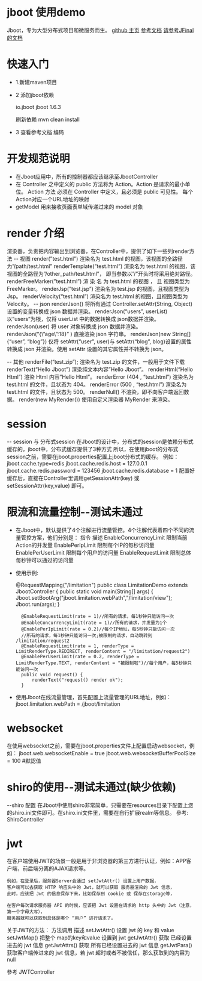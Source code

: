 # jboot 使用demo
Jboot，专为大型分布式项目和微服务而生。
[github 主页](https://github.com/java-frame/jboot/blob/master/README-ZH.md)
[参考文档](https://github.com/java-frame/jboot/blob/master/DOC.md)
[请参考JFinal的文档](http://download.jfinal.com/download/3.2/jfinal-3.2-manual.pdf)
# 快速入门
- 1.新建maven项目
- 2 添加jboot依赖

    <dependency>
        <groupId>io.jboot</groupId>
        <artifactId>jboot</artifactId>
        <version>1.6.3</version>
    </dependency>
    
    刷新依赖 mvn clean install
- 3 查看参考文档 编码

# 开发规范说明
- 在Jboot应用中，所有的控制器都应该继承至JbootController
- 在 Controller 之中定义的 public 方法称为 Action。Action 是请求的最小单位。
    Action 方法 必须在 Controller 中定义，且必须是 public 可见性。
    每个Action对应一个URL地址的映射
- getModel 用来接收页面表单域传递过来的 model 对象

# render 介绍
渲染器，负责把内容输出到浏览器，在Controller中，提供了如下一些列render方法
-- 视图
render(”test.html”) 渲染名为 test.html 的视图，该视图的全路径为”/path/test.html”
renderTemplate(”test.html”) 渲染名为 test.html 的视图，该视图的全路径为”/other_path/test.html”，
    即当参数以”/”开头时将采用绝对路径。
renderFreeMarker(”test.html”) 渲 染 名 为 test.html 的视图 ， 且 视图类型为FreeMarker。
renderJsp(”test.jsp”) 渲染名为 test.jsp 的视图，且视图类型为 Jsp。
renderVelocity(“test.html”) 渲染名为 test.html 的视图，且视图类型为 Velocity。
-- json
renderJson() 将所有通过 Controller.setAttr(String, Object)设置的变量转换成 json 数据并渲染。
renderJson(“users”, userList) 以”users”为根，仅将 userList 中的数据转换成 json数据并渲染。
renderJson(user) 将 user 对象转换成 json 数据并渲染。
renderJson(“{\”age\”:18}” ) 直接渲染 json 字符串。
renderJson(new String[]{“user”, “blog”}) 仅将 setAttr(“user”, user)与 setAttr(“blog”, blog)设置的属性转换成 json 并渲染。使用 setAttr 设置的其它属性并不转换为 json。

-- 其他
renderFile(“test.zip”); 渲染名为 test.zip 的文件，一般用于文件下载
renderText(“Hello Jboot”) 渲染纯文本内容”Hello Jboot”。
renderHtml(“Hello Html”) 渲染 Html 内容”Hello Html”。
renderError (404 , “test.html”) 渲染名为 test.html 的文件，且状态为 404。
renderError (500 , “test.html”) 渲染名为 test.html 的文件，且状态为 500。
renderNull() 不渲染，即不向客户端返回数据。
render(new MyRender()) 使用自定义渲染器 MyRender 来渲染。

# session
-- session 与 分布式session
在Jboot的设计中，分布式的session是依赖分布式缓存的，jboot中，分布式缓存提供了3种方式
所以，在使用jboot的分布式session之前，需要在jboot.properties配置上jboot分布式的缓存。
例如：
jboot.cache.type=redis
jboot.cache.redis.host = 127.0.0.1
jboot.cache.redis.password = 123456
jboot.cache.redis.database = 1
配置好缓存后，直接在Controller里调用getSessionAttr(key) 或 setSessionAttr(key,value) 即可。

# 限流和流量控制--测试未通过
- 在Jboot中，默认提供了4个注解进行流量管控。4个注解代表着四个不同的流量管控方案，他们分别是：
指令                    描述
EnableConcurrencyLimit  限制当前Action的并发量
EnablePerIpLimit        限制每个IP的每秒访问量
EnablePerUserLimit      限制每个用户的访问量
EnableRequestLimit      限制总体每秒钟可以通过的访问量
- 使用示例:

    @RequestMapping("/limitation")
    public class LimitationDemo extends JbootController {
        public static void main(String[] args) {
            Jboot.setBootArg("jboot.limitation.webPath","/limitation/view");
            Jboot.run(args);
        }
        
        @EnableRequestLimit(rate = 1)//所有的请求，每1秒钟只能访问一次
        @EnableConcurrencyLimit(rate = 1)//所有的请求，并发量为1个
        @EnablePerIpLimit(rate = 0.2)//每个IP地址，每5秒钟只能访问一次
        //所有的请求，每1秒钟只能访问一次;被限制的请求，自动跳转到 /limitation/request2
        @EnableRequestLimit(rate = 1, renderType = LimitRenderType.REDIRECT, renderContent = "/limitation/request2")
        @EnablePerUserLimit(rate = 0.2, renderType = LimitRenderType.TEXT, renderContent = "被限制啦")//每个用户，每5秒钟只能访问一次
        public void request() {
            renderText("request() render ok");
        }
        
- 使用Jboot在线流量管理，首先配置上流量管理的URL地址，例如：
    jboot.limitation.webPath = /jboot/limitation

#  websocket
在使用websocket之前，需要在jboot.properties文件上配置启动websocket，例如：
jboot.web.websocketEnable = true
jboot.web.websocketBufferPoolSize = 100   #默認值

# shiro的使用--测试未通过(缺少依赖)
--shiro 配置
在Jboot中使用shiro非常简单，只需要在resources目录下配置上您的shiro.ini文件即可。在shiro.ini文件里，需要在自行扩展realm等信息。
參考: ShiroController  

# jwt
在客户端使用JWT的场景一般是用于非浏览器的第三方进行认证，例如：APP客户端，前后端分离的AJAX请求等。

    例如，在登录后，服务器Server会通过 setJwtAttr() 设置上用户数据，
    客户端可以去获取 HTTP 响应头中的 Jwt，就可以获取 服务器渲染的 Jwt 信息，
    此时，应该把 Jwt 的信息保存下来，比如保存到 cookie 或 保存在storage等，
     
    在客户每次请求服务器 API 的时候，应该把 Jwt 设置在请求的 http 头中的 Jwt（注意，第一个字母大写），
    服务器就可以获取到具体是哪个 “用户” 进行请求了。
关于JWT的方法：
方法调用        描述
setJwtAttr()    设置 jwt 的 key 和 value
setJwtMap()     把整个 map的key和value 设置到 jwt
getJwtAttr()    获取 已经设置进去的 jwt 信息
getJwtAttrs()   获取 所有已经设置进去的 jwt 信息
getJwtPara()    获取客户端传进来的 jwt 信息，若 jwt 超时或者不被信任，那么获取到的内容为null

參考 JWTController

